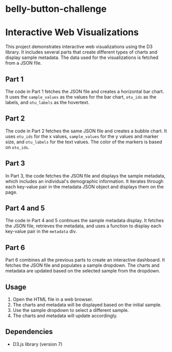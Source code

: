 # belly-button-challenge

# Interactive Web Visualizations

This project demonstrates interactive web visualizations using the D3 library. It includes several parts that create different types of charts and display sample metadata. The data used for the visualizations is fetched from a JSON file.

## Part 1

The code in Part 1 fetches the JSON file and creates a horizontal bar chart. It uses the `sample_values` as the values for the bar chart, `otu_ids` as the labels, and `otu_labels` as the hovertext.

## Part 2

The code in Part 2 fetches the same JSON file and creates a bubble chart. It uses `otu_ids` for the x values, `sample_values` for the y values and marker size, and `otu_labels` for the text values. The color of the markers is based on `otu_ids`.

## Part 3

In Part 3, the code fetches the JSON file and displays the sample metadata, which includes an individual's demographic information. It iterates through each key-value pair in the metadata JSON object and displays them on the page.

## Part 4 and 5

The code in Part 4 and 5 continues the sample metadata display. It fetches the JSON file, retrieves the metadata, and uses a function to display each key-value pair in the `metadata` div.

## Part 6

Part 6 combines all the previous parts to create an interactive dashboard. It fetches the JSON file and populates a sample dropdown. The charts and metadata are updated based on the selected sample from the dropdown.

## Usage

1. Open the HTML file in a web browser.
2. The charts and metadata will be displayed based on the initial sample.
3. Use the sample dropdown to select a different sample.
4. The charts and metadata will update accordingly.

## Dependencies

- D3.js library (version 7)
